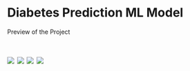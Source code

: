 # Diabetes Prediction ML Model

Preview of the Project

![](images/1.PNG)
![](images/2.PNG)
![](images/3.PNG)
![](images/4.PNG)
=======
